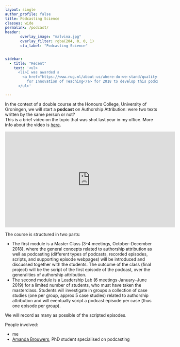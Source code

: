 ```yaml
---
layout: single
author_profile: false
title: Podcasting Science
classes: wide
permalink: /podcast/
header: 
       overlay_image: "malvina.jpg"
       overlay_filter: rgba(204, 0, 0, 1) 
       cta_label: "Podcasting Science"


sidebar:
  - title: "Recent"
    text: '<ul>
      <li>I was awarded a 
        <a href="https://www.rug.nl/about-us/where-do-we-stand/quality-works/fellowships-innovation-teaching/">Fellowship 
          for Innovation of Teaching</a> for 2018 to develop this podcast-course!</li>
      </ul>'

---
```


In the context of a double course at the Honours College, University of Groningen, we will start a <b>podcast</b> on Authorship Attribution: were two texts written by the same person or not?
<br>
This is a brief video on the topic that was shot last year in my office.  More info about the video is <a href="https://www.rug.nl/about-us/news-and-events/news/archief2017/nieuwsberichten/0301-unifocusnissim?lang=en">here</a>.<br>
<iframe src="https://www.youtube.com/embed/CWii8QD92A8" width="560" height="315" frameborder="0"> </iframe>
  <br>

The course is structured in two parts:

<ul>
<li>
The first module is a Master Class (3-4 meetings, October–December 2018), where
the general concepts related to authorship attribution as well as podcasting (different
types of podcasts, recorded episodes, scripts, and supporting episode webpages) will be
introduced and discussed together with the students. The outcome of the class (final
project) will be the script of the first episode of the podcast, over the generalities of
authorship attribution.
<li>
The second module is a Leadership Lab (6 meetings January–June 2019) for a limited
number of students, who must have taken the masterclass. Students will investigate
in groups a collection of case studies (one per group, approx 5 case studies) related to
authorship attribution and will eventually script a podcast episode per case (thus one
episode per group).
</ul>

We will record as many as possible of the scripted episodes.

<p>
People involved:
<ul>
<li>me
<li><a href="https://www.rug.nl/staff/a.d.brouwers/research">Amanda Brouwers</a>, PhD student specialised on podcasting
</ul>


 

